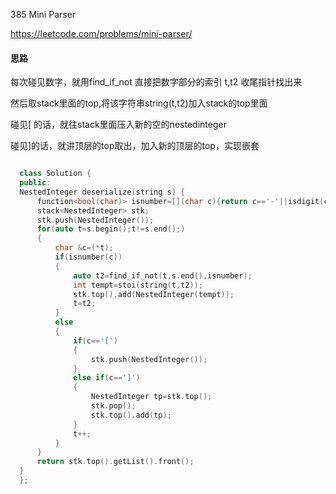 385 Mini Parser

https://leetcode.com/problems/mini-parser/

####	思路

每次碰见数字，就用find_if_not 直接把数字部分的索引 t,t2 收尾指针找出来

然后取stack里面的top,将该字符串string(t,t2)加入stack的top里面

碰见[ 的话，就往stack里面压入新的空的nestedinteger

碰见]的话，就讲顶层的top取出，加入新的顶层的top，实现嵌套

```c++

  class Solution {
  public:
  NestedInteger deserialize(string s) {
      function<bool(char)> isnumber=[](char c){return c=='-'||isdigit(c);};
      stack<NestedInteger> stk;
      stk.push(NestedInteger());
      for(auto t=s.begin();t!=s.end();)
      {
          char &c=(*t);
          if(isnumber(c))
          {
              auto t2=find_if_not(t,s.end(),isnumber);
              int tempt=stoi(string(t,t2));
              stk.top().add(NestedInteger(tempt));
              t=t2;
          }
          else
          {
              if(c=='[')
              {
                  stk.push(NestedInteger());
              }
              else if(c==']')
              {
                  NestedInteger tp=stk.top();
                  stk.pop();
                  stk.top().add(tp);
              }
              t++;
          }
      }
      return stk.top().getList().front();
  }
  };
```

